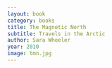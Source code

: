 ```yaml
---
layout: book
category: books
title: The Magnetic North
subtitle: Travels in the Arctic
author: Sara Wheeler
year: 2010
image: tmn.jpg
---
```

